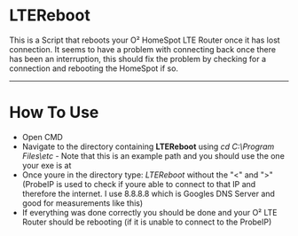 # LTEReboot
This is a Script that reboots your O² HomeSpot LTE Router once it has lost connection. It seems to have a problem with connecting back once there has been an interruption, this should fix the problem by checking for a connection and rebooting the HomeSpot if so.


<hr>
<h1> How To Use </h1>
<ul>
  <li> Open CMD </li>
  <li> Navigate to the directory containing <b>LTEReboot</b> using <em>cd C:\Program Files\etc</em> - Note that this is an example path and you should use the one your exe is at</li>
  <li> Once youre in the directory type: <em>LTEReboot <YourRouterControlPanelURL> <YourRouterControlPanelPassword> <ProbeIP></em> without the "<" and ">" (ProbeIP is used to check if youre able to connect to that IP and therefore the internet. I use 8.8.8.8 which is Googles DNS Server and good for measurements like this) </li> 
  <li> If everything was done correctly you should be done and your O² LTE Router should be rebooting (if it is unable to connect to the ProbeIP) </li>
</ul>

